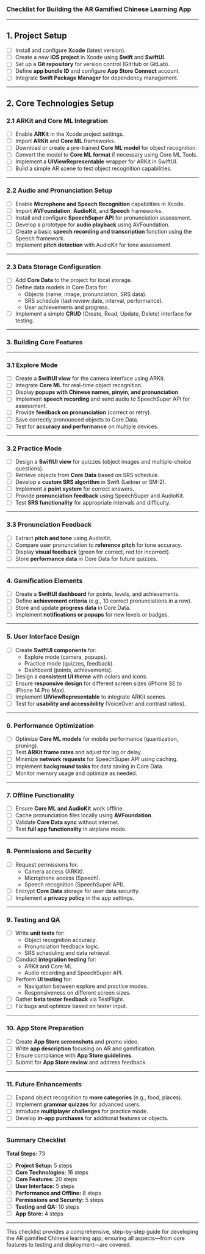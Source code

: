 ### **Checklist for Building the AR Gamified Chinese Learning App**

---

## **1. Project Setup**

- [ ] Install and configure **Xcode** (latest version).  
- [ ] Create a new **iOS project** in Xcode using **Swift** and **SwiftUI**.  
- [ ] Set up a **Git repository** for version control (GitHub or GitLab).  
- [ ] Define **app bundle ID** and configure **App Store Connect** account.  
- [ ] Integrate **Swift Package Manager** for dependency management.  

---

## **2. Core Technologies Setup**

### **2.1 ARKit and Core ML Integration**

- [ ] Enable **ARKit** in the Xcode project settings.  
- [ ] Import **ARKit** and **Core ML** frameworks.  
- [ ] Download or create a pre-trained **Core ML model** for object recognition.  
- [ ] Convert the model to **Core ML format** if necessary using Core ML Tools.  
- [ ] Implement a **UIViewRepresentable** wrapper for ARKit in SwiftUI.  
- [ ] Build a simple AR scene to test object recognition capabilities.  

---

### **2.2 Audio and Pronunciation Setup**

- [ ] Enable **Microphone and Speech Recognition** capabilities in Xcode.  
- [ ] Import **AVFoundation**, **AudioKit**, and **Speech** frameworks.  
- [ ] Install and configure **SpeechSuper API** for pronunciation assessment.  
- [ ] Develop a prototype for **audio playback** using AVFoundation.  
- [ ] Create a basic **speech recording and transcription** function using the Speech framework.  
- [ ] Implement **pitch detection** with AudioKit for tone assessment.  

---

### **2.3 Data Storage Configuration**

- [ ] Add **Core Data** to the project for local storage.  
- [ ] Define data models in Core Data for:
  - Objects (name, image, pronunciation, SRS data).  
  - SRS schedule (last review date, interval, performance).  
  - User achievements and progress.  
- [ ] Implement a simple **CRUD** (Create, Read, Update, Delete) interface for testing.  

---

### **3. Building Core Features**

---

### **3.1 Explore Mode**

- [ ] Create a **SwiftUI view** for the camera interface using ARKit.  
- [ ] Integrate **Core ML** for real-time object recognition.  
- [ ] Display **popups with Chinese names, pinyin, and pronunciation**.  
- [ ] Implement **speech recording** and send audio to SpeechSuper API for assessment.  
- [ ] Provide **feedback on pronunciation** (correct or retry).  
- [ ] Save correctly pronounced objects to Core Data.  
- [ ] Test for **accuracy and performance** on multiple devices.  

---

### **3.2 Practice Mode**

- [ ] Design a **SwiftUI view** for quizzes (object images and multiple-choice questions).  
- [ ] Retrieve objects from **Core Data** based on SRS schedule.  
- [ ] Develop a **custom SRS algorithm** in Swift (Leitner or SM-2).  
- [ ] Implement a **point system** for correct answers.  
- [ ] Provide **pronunciation feedback** using SpeechSuper and AudioKit.  
- [ ] Test **SRS functionality** for appropriate intervals and difficulty.  

---

### **3.3 Pronunciation Feedback**

- [ ] Extract **pitch and tone** using AudioKit.  
- [ ] Compare user pronunciation to **reference pitch** for tone accuracy.  
- [ ] Display **visual feedback** (green for correct, red for incorrect).  
- [ ] Store **performance data** in Core Data for future quizzes.  

---

### **4. Gamification Elements**

- [ ] Create a **SwiftUI dashboard** for points, levels, and achievements.  
- [ ] Define **achievement criteria** (e.g., 10 correct pronunciations in a row).  
- [ ] Store and update **progress data** in Core Data.  
- [ ] Implement **notifications or popups** for new levels or badges.  

---

### **5. User Interface Design**

- [ ] Create **SwiftUI components** for:
  - Explore mode (camera, popups).  
  - Practice mode (quizzes, feedback).  
  - Dashboard (points, achievements).  
- [ ] Design a **consistent UI theme** with colors and icons.  
- [ ] Ensure **responsive design** for different screen sizes (iPhone SE to iPhone 14 Pro Max).  
- [ ] Implement **UIViewRepresentable** to integrate ARKit scenes.  
- [ ] Test for **usability and accessibility** (VoiceOver and contrast ratios).  

---

### **6. Performance Optimization**

- [ ] Optimize **Core ML models** for mobile performance (quantization, pruning).  
- [ ] Test **ARKit frame rates** and adjust for lag or delay.  
- [ ] Minimize **network requests** for SpeechSuper API using caching.  
- [ ] Implement **background tasks** for data saving in Core Data.  
- [ ] Monitor memory usage and optimize as needed.  

---

### **7. Offline Functionality**

- [ ] Ensure **Core ML and AudioKit** work offline.  
- [ ] Cache pronunciation files locally using **AVFoundation**.  
- [ ] Validate **Core Data sync** without internet.  
- [ ] Test **full app functionality** in airplane mode.  

---

### **8. Permissions and Security**

- [ ] Request permissions for:
  - Camera access (ARKit).  
  - Microphone access (Speech).  
  - Speech recognition (SpeechSuper API).  
- [ ] Encrypt **Core Data** storage for user data security.  
- [ ] Implement a **privacy policy** in the app settings.  

---

### **9. Testing and QA**

- [ ] Write **unit tests** for:
  - Object recognition accuracy.  
  - Pronunciation feedback logic.  
  - SRS scheduling and data retrieval.  
- [ ] Conduct **integration testing** for:
  - ARKit and Core ML.  
  - Audio recording and SpeechSuper API.  
- [ ] Perform **UI testing** for:
  - Navigation between explore and practice modes.  
  - Responsiveness on different screen sizes.  
- [ ] Gather **beta tester feedback** via TestFlight.  
- [ ] Fix bugs and optimize based on tester input.  

---

### **10. App Store Preparation**

- [ ] Create **App Store screenshots** and promo video.  
- [ ] Write **app description** focusing on AR and gamification.  
- [ ] Ensure compliance with **App Store guidelines**.  
- [ ] Submit for **App Store review** and address feedback.  

---

### **11. Future Enhancements**

- [ ] Expand object recognition to **more categories** (e.g., food, places).  
- [ ] Implement **grammar quizzes** for advanced users.  
- [ ] Introduce **multiplayer challenges** for practice mode.  
- [ ] Develop **in-app purchases** for additional features or objects.  

---

### **Summary Checklist**

**Total Steps:** 73  
- [ ] **Project Setup:** 5 steps  
- [ ] **Core Technologies:** 16 steps  
- [ ] **Core Features:** 20 steps  
- [ ] **User Interface:** 5 steps  
- [ ] **Performance and Offline:** 8 steps  
- [ ] **Permissions and Security:** 5 steps  
- [ ] **Testing and QA:** 10 steps  
- [ ] **App Store:** 4 steps  

---

This checklist provides a comprehensive, step-by-step guide for developing the AR gamified Chinese learning app, ensuring all aspects—from core features to testing and deployment—are covered.